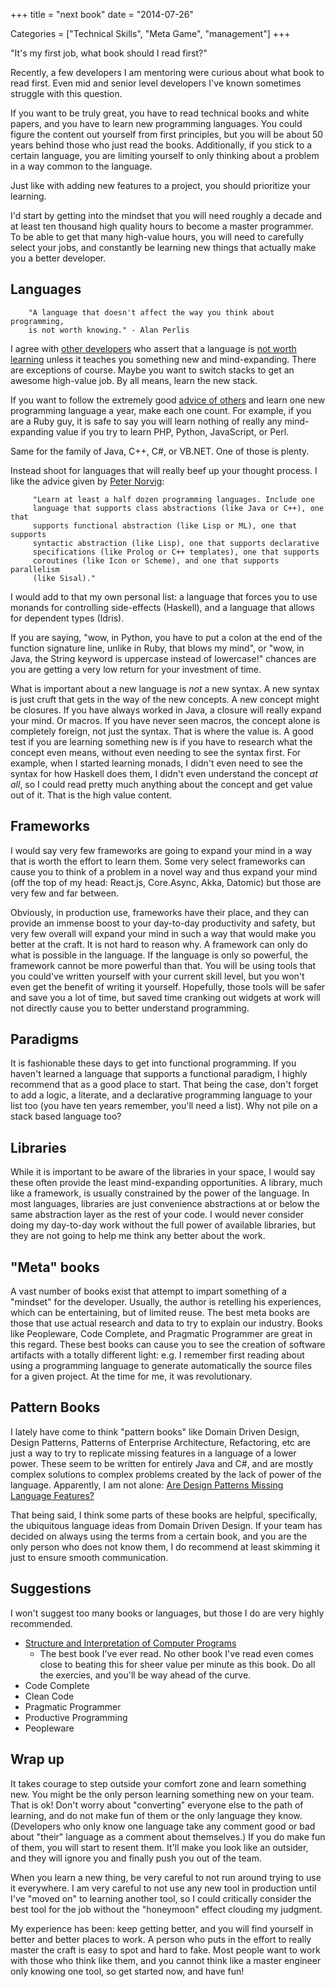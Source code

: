 +++
title = "next book"
date = "2014-07-26"

Categories = ["Technical Skills", "Meta Game", "management"]
+++

"It's my first job, what book should I read first?"

Recently, a few developers I am mentoring were curious about what book
to read first. Even mid and senior level developers I've known
sometimes struggle with this question.

If you want to be truly great, you have to read technical books and
white papers, and you have to learn new programming languages. You
could figure the content out yourself from first principles, but you
will be about 50 years behind those who just read the
books. Additionally, if you stick to a certain language, you are
limiting yourself to only thinking about a problem in a way common to
the language. 

Just like with adding new features to a project, you should prioritize
your learning.

I'd start by getting into the mindset that you will need roughly a
decade and at least ten thousand high quality hours to become a master
programmer. To be able to get that many high-value hours, you will
need to carefully select your jobs, and constantly be learning new
things that actually make you a better developer.

## Languages ##

        "A language that doesn't affect the way you think about programming,
        is not worth knowing." - Alan Perlis

I agree with <a
href="http://michaelochurch.wordpress.com/2012/07/27/six-languages-to-master/">other developers</a> who assert that a language is <a
href="http://en.wikiquote.org/wiki/Alan_Perlis">not worth learning</a>
unless it teaches you something new and mind-expanding. There are exceptions of course. Maybe you want to switch stacks to get an awesome high-value job. By all means, learn the new stack.

If you want to follow the extremely good <a
href="http://pragprog.com/the-pragmatic-programmer">advice of others</a> and learn one new programming language a year, make each
one count. For example, if you are a Ruby guy, it is safe to say you
will learn nothing of really any mind-expanding value if you try to
learn PHP, Python, JavaScript, or Perl.

Same for the family of Java, C++, C#, or VB.NET. One of those is plenty.

Instead shoot for languages that will really beef up your thought
process. I like the advice given by <a href="http://norvig.com/21-days.html">Peter Norvig</a>:

         "Learn at least a half dozen programming languages. Include one
         language that supports class abstractions (like Java or C++), one that
         supports functional abstraction (like Lisp or ML), one that supports
         syntactic abstraction (like Lisp), one that supports declarative
         specifications (like Prolog or C++ templates), one that supports
         coroutines (like Icon or Scheme), and one that supports parallelism
         (like Sisal)."

I would add to that my own personal list: a language that forces you
to use monands for controlling side-effects (Haskell), and a language
that allows for dependent types (Idris).

If you are saying, "wow, in Python, you have to put a colon at the end
of the function signature line, unlike in Ruby, that blows my mind",
or "wow, in Java, the String keyword is uppercase instead of
lowercase!" chances are you are getting a very low return for your
investment of time.

What is important about a new language is _not_ a new syntax. A new
syntax is just cruft that gets in the way of the new concepts. A new
concept might be closures. If you have always worked in Java, a
closure will really expand your mind. Or macros. If you have never
seen macros, the concept alone is completely foreign, not just the
syntax. That is where the value is. A good test if you are learning
something new is if you have to research what the concept even means,
without even needing to see the syntax first. For example, when I
started learning monads, I didn't even need to see the syntax for how
Haskell does them, I didn't even understand the concept _at all_, so I
could read pretty much anything about the concept and get value out of
it. That is the high value content.

## Frameworks ##

I would say very few frameworks are going to expand your mind in a way
that is worth the effort to learn them. Some very select frameworks
can cause you to think of a problem in a novel way and thus expand
your mind (off the top of my head: React.js, Core.Async, Akka,
Datomic) but those are very few and far between.

Obviously, in production use, frameworks have their place, and they
can provide an immense boost to your day-to-day productivity and
safety, but very few overall will expand your mind in such a way that
would make you better at the craft. It is not hard to reason why. A
framework can only do what is possible in the language. If the
language is only so powerful, the framework cannot be more powerful
than that. You will be using tools that you could've written yourself
with your current skill level, but you won't even get the benefit of
writing it yourself. Hopefully, those tools will be safer and save you
a lot of time, but saved time cranking out widgets at work will not
directly cause you to better understand programming.

## Paradigms ##

It is fashionable these days to get into functional programming. If
you haven't learned a language that supports a functional paradigm, I
highly recommend that as a good place to start. That being the case,
don't forget to add a logic, a literate, and a declarative programming
language to your list too (you have ten years remember, you'll need a
list). Why not pile on a stack based language too?

## Libraries ##

While it is important to be aware of the libraries in your space, I
would say these often provide the least mind-expanding
opportunities. A library, much like a framework, is usually
constrained by the power of the language. In most languages, libraries
are just convenience abstractions at or below the same abstraction
layer as the rest of your code. I would never consider doing my
day-to-day work without the full power of available libraries, but
they are not going to help me think any better about the work.

## "Meta" books ##

A vast number of books exist that attempt to impart something of a
"mindset" for the developer. Usually, the author is retelling his
experiences, which can be entertaining, but of limited reuse. The best
meta books are those that use actual research and data to try to
explain our industry. Books like Peopleware, Code Complete, and
Pragmatic Programmer are great in this regard. These best books can
cause you to see the creation of software artifacts with a totally
different light: e.g. I remember first reading about using a
programming language to generate automatically the source files for a
given project. At the time for me, it was revolutionary.

## Pattern Books ##

I lately have come to think "pattern books" like Domain Driven Design,
Design Patterns, Patterns of Enterprise Architecture, Refactoring, etc
are just a way to try to replicate missing features in a language of a
lower power. These seem to be written for entirely Java and C#, and are mostly
complex solutions to complex problems created by the lack of power of the language. Apparently, I
am not alone: <a
href="http://www.c2.com/cgi/wiki?AreDesignPatternsMissingLanguageFeatures">Are Design Patterns Missing Language Features?</a>

That being said, I think some parts of these books are helpful,
specifically, the ubiquitous language ideas from Domain Driven
Design. If your team has decided on always using the terms from a
certain book, and you are the only person who does not know them, I do
recommend at least skimming it just to ensure smooth communication.

## Suggestions ##

I won't suggest too many books or languages, but those I do are very
highly recommended.

- <a href="http://mitpress.mit.edu/sicp/full-text/book/book-Z-H-4.html#%_toc_start">Structure and Interpretation of Computer Programs</a>
  - The best book I've ever read. No other book I've read even comes close to beating this for sheer value per minute as this book. Do all the exercies, and you'll be way ahead of the curve.
- Code Complete
- Clean Code
- Pragmatic Programmer
- Productive Programming
- Peopleware

## Wrap up ##

It takes courage to step outside your comfort zone and learn something
new. You might be the only person learning something new on your
team. That is ok! Don't worry about "converting" everyone else to the
path of learning, and do not make fun of them or the only language
they know. (Developers who only know one language take any comment
good or bad about "their" language as a comment about themselves.) If
you do make fun of them, you will start to resent them. It'll make you
look like an outsider, and they will ignore you and finally push you
out of the team.

When you learn a new thing, be very careful to not run around trying
to use it everywhere. I am very careful to not use any new tool in
production until I've "moved on" to learning another tool, so I could
critically consider the best tool for the job without the "honeymoon"
effect clouding my judgment.

My experience has been: keep getting better, and you will find
yourself in better and better places to work. A person who puts in the
effort to really master the craft is easy to spot and hard to
fake. Most people want to work with those who think like them, and you
cannot think like a master engineer only knowing one tool, so get
started now, and have fun!
